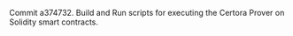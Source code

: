 Commit a374732.                    Build and Run scripts for executing the Certora Prover on Solidity smart contracts.